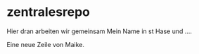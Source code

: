 zentralesrepo
=============

Hier dran arbeiten wir gemeinsam
Mein Name in st Hase und ....

Eine neue Zeile von Maike.
